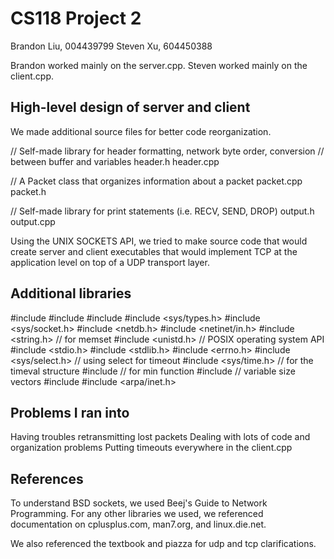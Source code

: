 # CS118 Project 2

Brandon Liu, 004439799
Steven Xu, 604450388

Brandon worked mainly on the server.cpp.
Steven worked mainly on the client.cpp.

## High-level design of server and client

We made additional source files for better code reorganization.

// Self-made library for header formatting, network byte order, conversion
// between buffer and variables
header.h
header.cpp

// A Packet class that organizes information about a packet
packet.cpp
packet.h

//  Self-made library for print statements (i.e. RECV, SEND, DROP) 
output.h
output.cpp

Using the UNIX SOCKETS API, we tried to make source code that would
create server and client executables that would implement TCP
at the application level on top of a UDP transport layer.

## Additional libraries

\#include <iostream>
\#include <sstream>
\#include <fstream>
\#include <sys/types.h>
\#include <sys/socket.h>
\#include <netdb.h>
\#include <netinet/in.h>
\#include <string.h>		// for memset
\#include <unistd.h>		// POSIX operating system API
\#include <stdio.h>
\#include <stdlib.h>
\#include <errno.h>
\#include <sys/select.h>	// using select for timeout
\#include <sys/time.h>	// for the timeval structure
\#include <algorithm>	// for min function
\#include <vector>		// variable size vectors
\#include <cstring>
\#include <arpa/inet.h>

## Problems I ran into

Having troubles retransmitting lost packets
Dealing with lots of code and organization problems
Putting timeouts everywhere in the client.cpp

## References

To understand BSD sockets, we used Beej's Guide to Network Programming.
For any other libraries we used, we referenced documentation on
cplusplus.com, man7.org, and linux.die.net.

We also referenced the textbook and piazza for udp and tcp clarifications.
